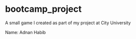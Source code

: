 # bootcamp_project
A small game I created as part of my project at City University

Name: Adnan Habib